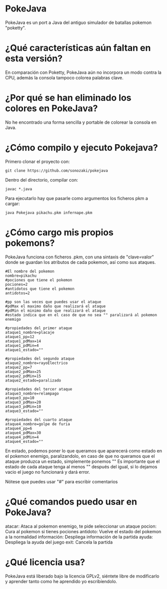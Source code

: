 # PokeJava

PokeJava es un port a Java del antiguo simulador de batallas pokemon "poketty".

# ¿Qué características aún faltan en esta versión?

En comparación con Poketty, PokeJava aún no incorpora un modo contra la CPU, además la consola tampoco colorea palabras clave.

# ¿Por qué se han eliminado los colores en PokeJava?

No he encontrado una forma sencilla y portable de colorear la consola en Java.

# ¿Cómo compilo y ejecuto Pokejava?

Primero clonar el proyecto con:

```
git clone https://github.com/sonozaki/pokejava
```
Dentro del directorio, compilar con:
```
javac *.java
```
Para ejecutarlo hay que pasarle como argumentos los ficheros pkm a cargar:
```
java Pokejava pikachu.pkm infernape.pkm
```

# ¿Cómo cargo mis propios pokemons?

PokeJava funciona con ficheros .pkm, con una sintaxis de "clave=valor" donde se guardan los atributos de cada pokemon, así como sus ataques.

```
#El nombre del pokemon
nombre=pikachu
#pociones que tiene el pokemon
pociones=2
#antidotos que tiene el pokemon
antidotos=2

#pp son las veces que puedes usar el ataque
#pdMax el maximo daño que realizará el ataque
#pdMin el minimo daño que realizará el ataque
#estado indica que en el caso de que no sea "" paralizará al pokemon enemigo

#propiedades del primer ataque
ataque1_nombre=placaje
ataque1_pp=12
ataque1_pdMax=14
ataque1_pdMin=4
ataque1_estado=""

#propiedades del segundo ataque
ataque2_nombre=rayoElectrico
ataque2_pp=7
ataque2_pdMax=25
ataque2_pdMin=15
ataque2_estado=paralizado

#propiedades del tercer ataque
ataque3_nombre=relampago
ataque3_pp=10
ataque3_pdMax=20
ataque3_pdMin=10
ataque3_estado=""

#propiedades del cuarto ataque
ataque4_nombre=golpe de furia
ataque4_pp=6
ataque4_pdMax=30
ataque4_pdMin=4
ataque4_estado=""
```

En estado, podemos poner lo que queramos que aparecerá como estado en el pokemon enemigo, paralizandolo, en caso de que no queramos que el ataque produzca un estado, simplemente ponemos ""
Es importante que el estado de cada ataque tenga al menos "" después del igual, si lo dejamos vacio el juego no funcionará y dará error.

Nótese que puedes usar "#" para escribir comentarios

# ¿Qué comandos puedo usar en PokeJava?

atacar: Ataca al pokemon enemigo, te pide seleccionar un ataque
pocion: Cura al pokemon si tienes pociones
antidoto: Vuelve el estado del pokemon a la normalidad
información: Despliega información de la partida
ayuda: Despliega la ayuda del juego
exit: Cancela la partida

# ¿Qué licencia usa?

PokeJava está liberado bajo la licencia GPLv2, siéntete libre de modificarlo y aprender tanto como he aprendido yo escribíendolo.
